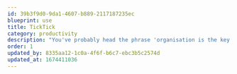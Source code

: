 ```yaml
---
id: 39b3f9d0-9da1-4607-b889-2117187235ec
blueprint: use
title: TickTick
category: productivity
description: "You've probably head the phrase 'organisation is the key to success'. That's why I use TickTick, I'm a premium plan subscriber and use the application to organise not just my daily work tasks, but my personal life stuff, too. Plus, I reach for the pomodoro timer almost every hour during a regular work-day."
order: 1
updated_by: 8335aa12-1c0a-4f6f-b6c7-ebc3b5c2574d
updated_at: 1674411036
---
```


